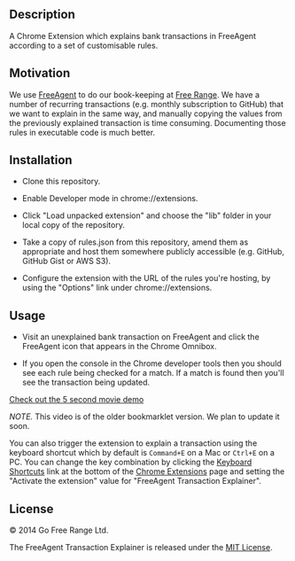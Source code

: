 ## Description

A Chrome Extension which explains bank transactions in FreeAgent according to a set of customisable rules.

## Motivation

We use [FreeAgent](http://www.freeagent.com/) to do our book-keeping at [Free Range](http://gofreerange.com/). We have a number of recurring transactions (e.g. monthly subscription to GitHub) that we want to explain in the same way, and manually copying the values from the previously explained transaction is time consuming. Documenting those rules in executable code is much better.

## Installation

* Clone this repository.

* Enable Developer mode in chrome://extensions.

* Click "Load unpacked extension" and choose the "lib" folder in your local copy of the repository.

* Take a copy of rules.json from this repository, amend them as appropriate and host them somewhere publicly accessible (e.g. GitHub, GitHub Gist or AWS S3).

* Configure the extension with the URL of the rules you're hosting, by using the "Options" link under chrome://extensions.

## Usage

* Visit an unexplained bank transaction on FreeAgent and click the FreeAgent icon that appears in the Chrome Omnibox.

* If you open the console in the Chrome developer tools then you should see each rule being checked for a match. If a match is found then you'll see the transaction being updated.

[Check out the 5 second movie demo](https://docs.google.com/a/gofreerange.com/file/d/0Byppog2awIncRjVnd2M4THlzMVU/edit)

*NOTE.* This video is of the older bookmarklet version. We plan to update it soon.

You can also trigger the extension to explain a transaction using the keyboard shortcut which by default is `Command+E` on a Mac or `Ctrl+E` on a PC. You can change the key combination by clicking the [Keyboard Shortcuts](chrome://extensions/configureCommands) link at the bottom of the [Chrome Extensions](chrome://extensions) page and setting the "Activate the extension" value for "FreeAgent Transaction Explainer".

## License

© 2014 Go Free Range Ltd.

The FreeAgent Transaction Explainer is released under the [MIT License](https://github.com/freerange/recap/blob/master/LICENSE).

